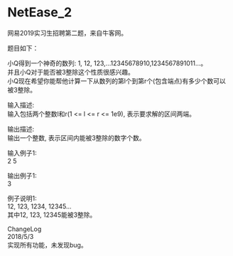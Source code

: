 # NetEase_2
网易2019实习生招聘第二题，来自牛客网。

题目如下：

小Q得到一个神奇的数列: 1, 12, 123,...12345678910,1234567891011...。  
并且小Q对于能否被3整除这个性质很感兴趣。  
小Q现在希望你能帮他计算一下从数列的第l个到第r个(包含端点)有多少个数可以被3整除。  


输入描述:  
输入包括两个整数l和r(1 <= l <= r <= 1e9), 表示要求解的区间两端。  


输出描述:  
输出一个整数, 表示区间内能被3整除的数字个数。  

输入例子1:  
2 5  

输出例子1:  
3  

例子说明1:  
12, 123, 1234, 12345...  
其中12, 123, 12345能被3整除。  

ChangeLog  
2018/5/3  
实现所有功能，未发现bug。
